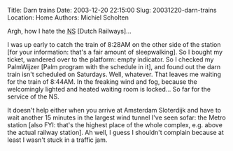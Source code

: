 Title: Darn trains
Date: 2003-12-20 22:15:00
Slug: 20031220-darn-trains
Location: Home
Authors: Michiel Scholten

<p>Argh, how I hate the <acronym title="Nederlandse Spoorwegen">NS</acronym> [Dutch Railways]...</p>
<p>I was up early to catch the train of 8:28AM on the other side of the station [for your information: that's a fair amount of sleepwalking]. So I bought my ticket, wandered over to the platform: empty indicator. So I checked my PalmWijzer [Palm program with the schedule in it], and found out the darn train isn't scheduled on Saturdays. Well, whatever. That leaves me waiting for the train of 8:44AM. In the freaking wind and fog, because the welcomingly lighted and heated waiting room is locked... So far for the service of the NS.</p>
<p>It doesn't help either when you arrive at Amsterdam Sloterdijk and have to wait another 15 minutes in the largest wind tunnel I've seen sofar: the Metro station [also FYI: that's the highest place of the whole complex, e.g. above the actual railway station]. Ah well, I guess I shouldn't complain because at least I wasn't stuck in a traffic jam.</p>